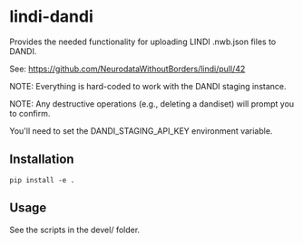 # lindi-dandi

Provides the needed functionality for uploading LINDI .nwb.json files to DANDI.

See: https://github.com/NeurodataWithoutBorders/lindi/pull/42

NOTE: Everything is hard-coded to work with the DANDI staging instance.

NOTE: Any destructive operations (e.g., deleting a dandiset) will prompt you to confirm.

You'll need to set the DANDI_STAGING_API_KEY environment variable.

## Installation

```
pip install -e .
```

## Usage

See the scripts in the devel/ folder.
